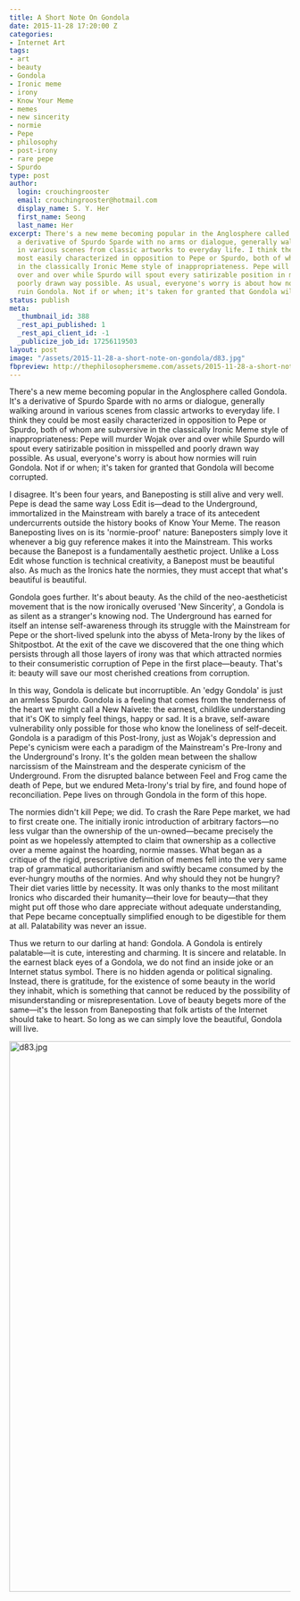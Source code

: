 ```yaml
---
title: A Short Note On Gondola
date: 2015-11-28 17:20:00 Z
categories:
- Internet Art
tags:
- art
- beauty
- Gondola
- Ironic meme
- irony
- Know Your Meme
- memes
- new sincerity
- normie
- Pepe
- philosophy
- post-irony
- rare pepe
- Spurdo
type: post
author:
  login: crouchingrooster
  email: crouchingrooster@hotmail.com
  display_name: S. Y. Her
  first_name: Seong
  last_name: Her
excerpt: There's a new meme becoming popular in the Anglosphere called Gondola. It's
  a derivative of Spurdo Sparde with no arms or dialogue, generally walking around
  in various scenes from classic artworks to everyday life. I think they could be
  most easily characterized in opposition to Pepe or Spurdo, both of whom are subversive
  in the classically Ironic Meme style of inappropriateness. Pepe will murder Wojak
  over and over while Spurdo will spout every satirizable position in misspelled and
  poorly drawn way possible. As usual, everyone's worry is about how normies will
  ruin Gondola. Not if or when; it's taken for granted that Gondola will become corrupted.
status: publish
meta:
  _thumbnail_id: 388
  _rest_api_published: 1
  _rest_api_client_id: -1
  _publicize_job_id: 17256119503
layout: post
image: "/assets/2015-11-28-a-short-note-on-gondola/d83.jpg"
fbpreview: http://thephilosophersmeme.com/assets/2015-11-28-a-short-note-on-gondola/d83.jpg
---
```


<p>There's a new meme becoming popular in the Anglosphere called Gondola. It's a derivative of Spurdo Sparde with no arms or dialogue, generally walking around in various scenes from classic artworks to everyday life. I think they could be most easily characterized in opposition to Pepe or Spurdo, both of whom are subversive in the classically Ironic Meme style of inappropriateness: Pepe will murder Wojak over and over while Spurdo will spout every satirizable position in misspelled and poorly drawn way possible. As usual, everyone's worry is about how normies will ruin Gondola. Not if or when; it's taken for granted that Gondola will become corrupted.</p>
<p>I disagree. It's been four years, and Baneposting is still alive and very well. Pepe is dead the same way Loss Edit is—dead to the Underground, immortalized in the Mainstream with barely a trace of its antecedent undercurrents outside the history books of Know Your Meme. The reason Baneposting lives on is its 'normie-proof' nature: Baneposters simply love it whenever a big guy reference makes it into the Mainstream. This works because the Banepost is a fundamentally aesthetic project. Unlike a Loss Edit whose function is technical creativity, a Banepost must be beautiful also. As much as the Ironics hate the normies, they must accept that what's beautiful is beautiful.</p>
<p>Gondola goes further. It's about beauty. As the child of the neo-aestheticist movement that is the now ironically overused 'New Sincerity', a Gondola is as silent as a stranger's knowing nod. The Underground has earned for itself an intense self-awareness through its struggle with the Mainstream for Pepe or the short-lived spelunk into the abyss of Meta-Irony by the likes of Shitpostbot. At the exit of the cave we discovered that the one thing which persists through all those layers of irony was that which attracted normies to their consumeristic corruption of Pepe in the first place—beauty. That's it: beauty will save our most cherished creations from corruption.</p>
<p>In this way, Gondola is delicate but incorruptible. An 'edgy Gondola' is just an armless Spurdo. Gondola is a feeling that comes from the tenderness of the heart we might call a New Naivete: the earnest, childlike understanding that it's OK to simply feel things, happy or sad. It is a brave, self-aware vulnerability only possible for those who know the loneliness of self-deceit. Gondola is a paradigm of this Post-Irony, just as Wojak's depression and Pepe's cynicism were each a paradigm of the Mainstream's Pre-Irony and the Underground's Irony. It's the golden mean between the shallow narcissism of the Mainstream and the desperate cynicism of the Underground. From the disrupted balance between Feel and Frog came the death of Pepe, but we endured Meta-Irony's trial by fire, and found hope of reconciliation. Pepe lives on through Gondola in the form of this hope.</p>
<p>The normies didn't kill Pepe; we did. To crash the Rare Pepe market, we had to first create one. The initially ironic introduction of arbitrary factors—no less vulgar than the ownership of the un-owned—became precisely the point as we hopelessly attempted to claim that ownership as a collective over a meme against the hoarding, normie masses. What began as a critique of the rigid, prescriptive definition of memes fell into the very same trap of grammatical authoritarianism and swiftly became consumed by the ever-hungry mouths of the normies. And why should they not be hungry? Their diet varies little by necessity. It was only thanks to the most militant Ironics who discarded their humanity—their love for beauty—that they might put off those who dare appreciate without adequate understanding, that Pepe became conceptually simplified enough to be digestible for them at all. Palatability was never an issue.</p>
<p>Thus we return to our darling at hand: Gondola. A Gondola is entirely palatable—it is cute, interesting and charming. It is sincere and relatable. In the earnest black eyes of a Gondola, we do not find an inside joke or an Internet status symbol. There is no hidden agenda or political signaling. Instead, there is gratitude, for the existence of some beauty in the world they inhabit, which is something that cannot be reduced by the possibility of misunderstanding or misrepresentation. Love of beauty begets more of the same—it's the lesson from Baneposting that folk artists of the Internet should take to heart. So long as we can simply love the beautiful, Gondola will live.</p>
<p><img class=" aligncenter" src="{{ site.baseurl }}/assets/2015-11-28-a-short-note-on-gondola/d83.jpg" alt="d83.jpg" width="680" height="986" /></p>
